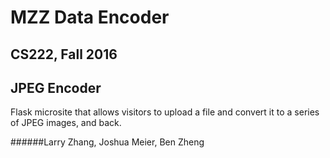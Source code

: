 # MZZ Data Encoder
## CS222, Fall 2016
## JPEG Encoder

Flask microsite that allows visitors to upload a file and convert it to a series of JPEG images, and back.

######Larry Zhang, Joshua Meier, Ben Zheng
